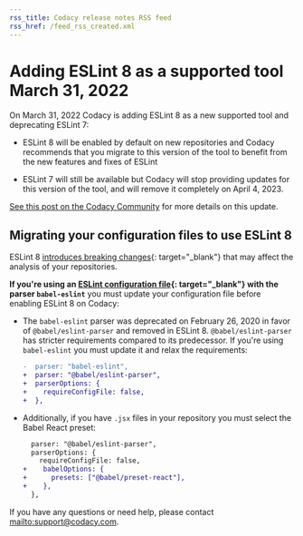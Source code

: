 ```yaml
---
rss_title: Codacy release notes RSS feed
rss_href: /feed_rss_created.xml
---
```


# Adding ESLint 8 as a supported tool March 31, 2022

On March 31, 2022 Codacy is adding ESLint 8 as a new supported tool and deprecating ESLint 7:

-   ESLint 8 will be enabled by default on new repositories and Codacy recommends that you migrate to this version of the tool to benefit from the new features and fixes of ESLint

-   ESLint 7 will still be available but Codacy will stop providing updates for this version of the tool, and will remove it completely on April 4, 2023.

[See this post on the Codacy Community](https://community.codacy.com/t/introducing-eslint-version-8-on-our-platform/868) for more details on this update.

## Migrating your configuration files to use ESLint 8

ESLint 8 [introduces breaking changes](https://eslint.org/docs/8.0.0/user-guide/migrating-to-8.0.0){: target="_blank"} that may affect the analysis of your repositories.

**If you're using an [ESLint configuration file](https://eslint.org/docs/user-guide/configuring/configuration-files){: target="_blank"} with the parser `babel-eslint`** you must update your configuration file before enabling ESLint 8 on Codacy:

-   The `babel-eslint` parser was deprecated on February 26, 2020 in favor of `@babel/eslint-parser` and removed in ESLint 8. `@babel/eslint-parser` has stricter requirements compared to its predecessor. If you're using `babel-eslint` you must update it and relax the requirements:

    ```diff
    -  parser: "babel-eslint",
    +  parser: "@babel/eslint-parser",
    +  parserOptions: {
    +    requireConfigFile: false,
    +  },
    ```

-   Additionally, if you have `.jsx` files in your repository you must select the Babel React preset:

    ```diff
      parser: "@babel/eslint-parser",
      parserOptions: {
        requireConfigFile: false,
    +    babelOptions: {
    +      presets: ["@babel/preset-react"],
    +    },
      },
    ```

If you have any questions or need help, please contact <mailto:support@codacy.com>.
